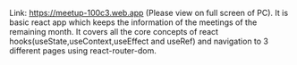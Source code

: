 Link: https://meetup-100c3.web.app (Please view on full screen of PC).
It is basic react app which keeps the information of the meetings of the remaining month.
It covers all the core concepts of react hooks(useState,useContext,useEffect and useRef) 
and navigation to 3 different pages using react-router-dom.
